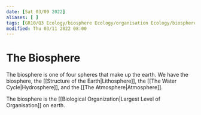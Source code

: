 ```yaml
---
date: [Sat 03/09 2022]
aliases: [ ]
tags: [GR10/Q3 Ecology/biosphere Ecology/organisation Ecology/biosphere/ecosystems ]
modified: Thu 03/11 2022 08:00
---
```

# The Biosphere
The biosphere is one of four spheres that make up the earth. We have the biosphere, the [[Structure of the Earth|Lithosphere]], the [[The Water Cycle|Hydrosphere]], and the [[The Atmosphere|Atmosphere]]. 

The biosphere is the [[Biological Organization|Largest Level of Organisation]] on earth. 